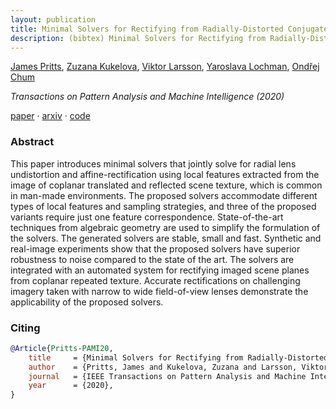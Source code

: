 ```yaml
---
layout: publication
title: Minimal Solvers for Rectifying from Radially-Distorted Conjugate Translations
description: (bibtex) Minimal Solvers for Rectifying from Radially-Distorted Conjugate Translations
---
```


[James Pritts][jbpritts], [Zuzana Kukelova][zkukelova], [Viktor Larsson][vlarsson], [Yaroslava Lochman][ylochman], [Ondřej Chum][ochum]

*Transactions on Pattern Analysis and Machine Intelligence (2020)*

[paper][tpami20] · [arxiv][tpami20-arxiv] · [code][repeats]

### Abstract
This paper introduces minimal solvers that jointly solve for radial lens undistortion and affine-rectification using local features extracted from the image of coplanar translated and reflected scene texture, which is common in man-made environments. The proposed solvers accommodate different types of local features and sampling strategies, and three of the proposed variants require just one feature correspondence. State-of-the-art techniques from algebraic geometry are used to simplify the formulation of the solvers. The generated solvers are stable, small and fast. Synthetic and real-image experiments show that the proposed solvers have superior robustness to noise compared to the state of the art. The solvers are integrated with an automated system for rectifying imaged scene planes from coplanar repeated texture. Accurate rectifications on challenging imagery taken with narrow to wide field-of-view lenses demonstrate the applicability of the proposed solvers.

### Citing
```bibtex
@Article{Pritts-PAMI20,
    title     = {Minimal Solvers for Rectifying from Radially-Distorted Conjugate Translations}, 
    author    = {Pritts, James and Kukelova, Zuzana and Larsson, Viktor and Lochman, Yaroslava and Chum, Ond{\v{r}}ej},
    journal   = {IEEE Transactions on Pattern Analysis and Machine Intelligence},
    year      = {2020},
}
```

[tpami20]: https://ieeexplore.ieee.org/document/9086062
[tpami20-arxiv]: https://arxiv.org/abs/1911.01507
[repeats]: https://github.com/prittjam/repeats

[jbpritts]: https://scholar.google.com/citations?user=fvTKAEUAAAAJ
[zkukelova]: https://scholar.google.com/citations?user=M4a3VyYAAAAJ
[vlarsson]: https://scholar.google.com/citations?user=vHeD0TYAAAAJ
[ylochman]: https://scholar.google.com/citations?user=9tfA7cMAAAAJ
[ochum]: https://scholar.google.com/citations?user=4T42Ke0AAAAJ